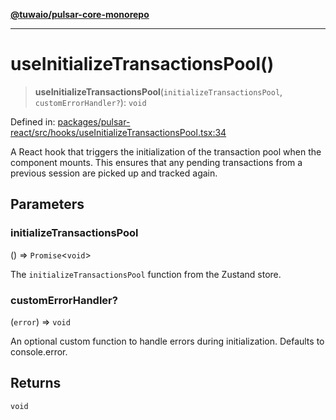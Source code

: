 [**@tuwaio/pulsar-core-monorepo**](../../../README.md)

***

# useInitializeTransactionsPool()

> **useInitializeTransactionsPool**(`initializeTransactionsPool`, `customErrorHandler?`): `void`

Defined in: [packages/pulsar-react/src/hooks/useInitializeTransactionsPool.tsx:34](https://github.com/TuwaIO/pulsar-core/blob/3dd99361d439c3516b34d795b4c0fe6affcc943c/packages/pulsar-react/src/hooks/useInitializeTransactionsPool.tsx#L34)

A React hook that triggers the initialization of the transaction pool when the component mounts.
This ensures that any pending transactions from a previous session are picked up and tracked again.

## Parameters

### initializeTransactionsPool

() => `Promise`\<`void`\>

The `initializeTransactionsPool` function from the Zustand store.

### customErrorHandler?

(`error`) => `void`

An optional custom function to handle errors during initialization. Defaults to console.error.

## Returns

`void`
